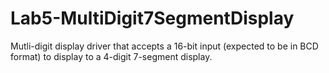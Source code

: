 # Lab5-MultiDigit7SegmentDisplay
Mutli-digit display driver that accepts a 16-bit input (expected to be in BCD format) to display to a 4-digit 7-segment display.
